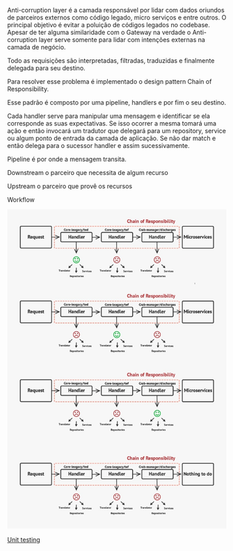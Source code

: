 
Anti-corruption layer é a camada responsável por lidar com dados oriundos de parceiros externos como código legado, micro serviços e entre outros.
O principal objetivo é evitar a poluição de códigos legados no codebase.
Apesar de ter alguma similaridade com o Gateway na verdade o Anti-corruption layer serve somente para lidar com intenções externas na camada de negócio.   

Todo as requisições são interpretadas, filtradas, traduzidas e finalmente delegada para seu destino.  

Para resolver esse problema é implementado o design pattern Chain of Responsibility.  

Esse padrão é composto por uma pipeline, handlers e por fim o seu destino.  

Cada handler serve para manipular uma mensagem e identificar se ela corresponde as suas expectativas. Se isso ocorrer a mesma tomará uma ação e então invocará um tradutor que delegará para um repository, service ou algum ponto de entrada da camada de aplicação. 
Se não dar match e então delega para o sucessor handler e assim sucessivamente.  

Pipeline é por onde a mensagem transita.  

Downstream o parceiro que necessita de algum recurso

Upstream o parceiro que provê os recursos  

Workflow

![Image](../assets/chain_responsability.jpg?raw=true)

[Unit testing](../tests/AntiCorruptionLayer)

